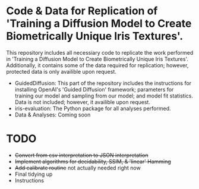 # Code & Data for Replication of 'Training a Diffusion Model to Create Biometrically Unique Iris Textures'.
This repository includes all necessiary code to replicate the work performed in 'Training a Diffusion Model to Create Biometrically Unique Iris Textures'. Additionally, it contains some of the data required for replication; however, protected data is only availible upon request.

* GuidedDiffusion: This part of the repository includes the instructions for installing OpenAI's 'Guided Diffusion' framework; parameters for training our model and sampling from our model; and model fit statistics. Data is not included; however, it availible upon request.
* iris-evaluation: The Python package for all analyses performed.
* Data & Analyses: Coming soon

# TODO

* ~~Convert from csv interpretation to JSON interpretation~~
* ~~Implement algorithms for decidability, SSIM, & 'linear' Hamming~~
* ~~Add calibrate routine~~ not actually needed right now
* Final tidying up
* Instructions
